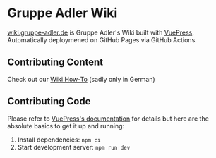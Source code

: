 # Gruppe Adler Wiki
[wiki.gruppe-adler.de](https://wiki.gruppe-adler.de) is Gruppe Adler's Wiki built with [VuePress](https://vuepress.vuejs.org/). Automatically deploymened on GitHub Pages via GitHub Actions.

## Contributing Content
Check out our [Wiki How-To](https://wiki.gruppe-adler.de/de/infrastruktur/wiki-how-to.html) (sadly only in German)

## Contributing Code
Please refer to [VuePress's documentation](https://vuepress.vuejs.org/) for details but here are the absolute basics to get it up and running:
1. Install dependencies: `npm ci`
2. Start development server: `npm run dev`
